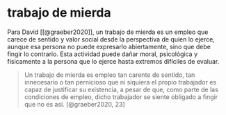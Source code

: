 # trabajo de mierda
Para David [[@graeber2020]], un trabajo de mierda es un empleo que carece de sentido y valor social desde la perspectiva de quien lo ejerce, aunque esa persona no puede expresarlo abiertamente, sino que debe fingir lo contrario. Esta actividad puede dañar moral, psicológica y físicamente a la persona que lo ejerce hasta extremos difíciles de evaluar.

>Un trabajo de mierda es empleo tan carente de sentido, tan innecesario o tan pernicioso que ni siquiera el propio trabajador es capaz de justificar su existencia, a pesar de que, como parte de las condiciones de empleo, dicho trabajador se siente obligado a fingir que no es así. [@graeber2020, 23]